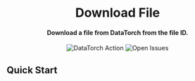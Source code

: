 <h1 align="center">
  Download File
</h1>

<h4 align="center">Download a file from DataTorch from the file ID.</h4>

<p align="center">
  <img alt="DataTorch Action" src="https://img.shields.io/static/v1?label=DataTorch%20Action&message=datatorch/download-file@v1&color=blueviolet">
  <img alt="Open Issues" src="https://img.shields.io/github/issues/datatorch-actions/download-file">
</p>

## Quick Start
